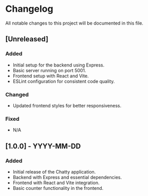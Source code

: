 # Changelog

All notable changes to this project will be documented in this file.

## [Unreleased]

### Added

- Initial setup for the backend using Express.
- Basic server running on port 5001.
- Frontend setup with React and Vite.
- ESLint configuration for consistent code quality.

### Changed

- Updated frontend styles for better responsiveness.

### Fixed

- N/A

## [1.0.0] - YYYY-MM-DD

### Added

- Initial release of the Chatty application.
- Backend with Express and essential dependencies.
- Frontend with React and Vite integration.
- Basic counter functionality in the frontend.
